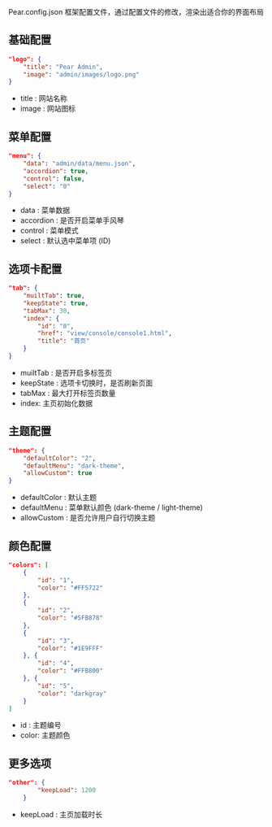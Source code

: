 
Pear.config.json 框架配置文件，通过配置文件的修改，渲染出适合你的界面布局


## 基础配置

```json
"logo": {
	"title": "Pear Admin",
	"image": "admin/images/logo.png"
}
```

- title : 网站名称
- image : 网站图标


## 菜单配置

```json
"menu": {
	"data": "admin/data/menu.json",
	"accordion": true,
	"control": false,
	"select": "0"
}
```

- data : 菜单数据
- accordion : 是否开启菜单手风琴
- control : 菜单模式
- select : 默认选中菜单项 (ID)

## 选项卡配置

```json
"tab": {
	"muiltTab": true,
	"keepState": true,
	"tabMax": 30,
	"index": {
		"id": "0",
		"href": "view/console/console1.html",
		"title": "首页"
	}
}
```

- muiltTab : 是否开启多标签页
- keepState : 选项卡切换时，是否刷新页面
- tabMax : 最大打开标签页数量
- index: 主页初始化数据

## 主题配置

```json
"theme": {
	"defaultColor": "2",
	"defaultMenu": "dark-theme",
	"allowCustom": true
}
```

- defaultColor : 默认主题
- defaultMenu : 菜单默认颜色 (dark-theme / light-theme)
- allowCustom : 是否允许用户自行切换主题

## 颜色配置

```json
"colors": [
	{
		"id": "1",
		"color": "#FF5722"
	},
	{
		"id": "2",
		"color": "#5FB878"
	},
	{
		"id": "3",
		"color": "#1E9FFF"
	}, {
		"id": "4",
		"color": "#FFB800"
	}, {
		"id": "5",
		"color": "darkgray"
	}
]
```

- id : 主题编号
- color: 主题颜色

## 更多选项

```json
"other": {
		"keepLoad": 1200
	}
```
- keepLoad : 主页加载时长
